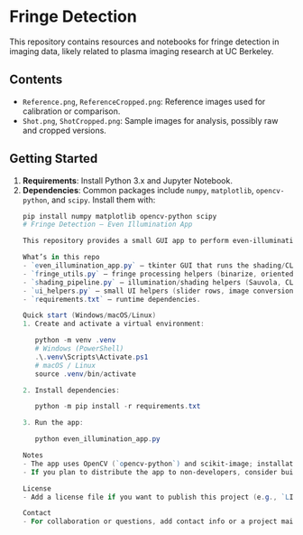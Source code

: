 # Fringe Detection

This repository contains resources and notebooks for fringe detection in imaging data, likely related to plasma imaging research at UC Berkeley.

## Contents
- `Reference.png`, `ReferenceCropped.png`: Reference images used for calibration or comparison.
- `Shot.png`, `ShotCropped.png`: Sample images for analysis, possibly raw and cropped versions.

## Getting Started
1. **Requirements**: Install Python 3.x and Jupyter Notebook.
2. **Dependencies**: Common packages include `numpy`, `matplotlib`, `opencv-python`, and `scipy`. Install them with:
   ```powershell
   pip install numpy matplotlib opencv-python scipy
   # Fringe Detection — Even Illumination App

   This repository provides a small GUI app to perform even-illumination correction and fringe extraction on images. It includes a tkinter-based GUI (`even_illumination_app.py`) and small, focused processing modules under the project root.

   What’s in this repo
   - `even_illumination_app.py` — tkinter GUI that runs the shading/CLAHE/Sauvola pipeline and fringe detection.
   - `fringe_utils.py` — fringe processing helpers (binarize, oriented opening, overlay).
   - `shading_pipeline.py` — illumination/shading helpers (Sauvola, CLAHE pipeline).
   - `ui_helpers.py` — small UI helpers (slider rows, image conversion).
   - `requirements.txt` — runtime dependencies.

   Quick start (Windows/macOS/Linux)
   1. Create and activate a virtual environment:

      python -m venv .venv
      # Windows (PowerShell)
      .\.venv\Scripts\Activate.ps1
      # macOS / Linux
      source .venv/bin/activate

   2. Install dependencies:

      python -m pip install -r requirements.txt

   3. Run the app:

      python even_illumination_app.py

   Notes
   - The app uses OpenCV (`opencv-python`) and scikit-image; installation may build wheels or download prebuilt packages depending on your platform.
   - If you plan to distribute the app to non-developers, consider building an executable with PyInstaller (I can add a build script for that).

   License
   - Add a license file if you want to publish this project (e.g., `LICENSE` with MIT/GPL text).

   Contact
   - For collaboration or questions, add contact info or a project maintainer email.
